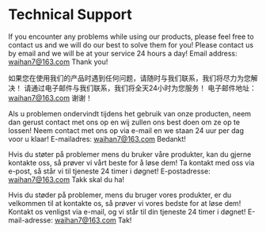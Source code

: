 # Technical Support
If you encounter any problems while using our products, please feel free to contact us and we will do our best to solve them for you!
Please contact us by email and we will be at your service 24 hours a day!
Email address: waihan7@163.com
Thank you!

如果您在使用我们的产品时遇到任何问题，请随时与我们联系，我们将尽力为您解决！
请通过电子邮件与我们联系，我们将全天24小时为您服务！
电子邮件地址：waihan7@163.com
谢谢！

Als u problemen ondervindt tijdens het gebruik van onze producten, neem dan gerust contact met ons op en wij zullen ons best doen om ze op te lossen!
Neem contact met ons op via e-mail en we staan 24 uur per dag voor u klaar!
E-mailadres: waihan7@163.com
Bedankt!

Hvis du støter på problemer mens du bruker våre produkter, kan du gjerne kontakte oss, så prøver vi vårt beste for å løse dem!
Ta kontakt med oss via e-post, så står vi til tjeneste 24 timer i døgnet!
E-postadresse: waihan7@163.com
Takk skal du ha!

Hvis du støder på problemer, mens du bruger vores produkter, er du velkommen til at kontakte os, så prøver vi vores bedste for at løse dem!
Kontakt os venligst via e-mail, og vi står til din tjeneste 24 timer i døgnet!
E-mail-adresse: waihan7@163.com
Tak!
